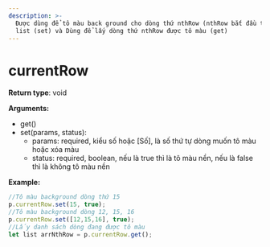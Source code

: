 ```yaml
---
description: >-
  Được dùng để tô màu back ground cho dòng thứ nthRow (nthRow bắt đầu từ 0) trên
  list (set) và Dùng để lấy dòng thứ nthRow được tô màu (get)
---
```


# currentRow

**Return type**: void

**Arguments:**&#x20;

* get()
* set(params, status):&#x20;
  * params: required,  kiểu số hoặc \[Số], là số thứ tự dòng muốn tô màu hoặc xóa màu
  * status: required, boolean, nếu là true thì là tô màu nền, nếu là false thì là không tô màu nền

**Example:**

```javascript
//Tô màu background dòng thứ 15 
p.currentRow.set(15, true);
//Tô màu background dòng 12, 15, 16
p.currentRow.set([12,15,16], true);
//Lấy danh sách dòng đang được tô màu
let list arrNthRow = p.currentRow.get();
```
